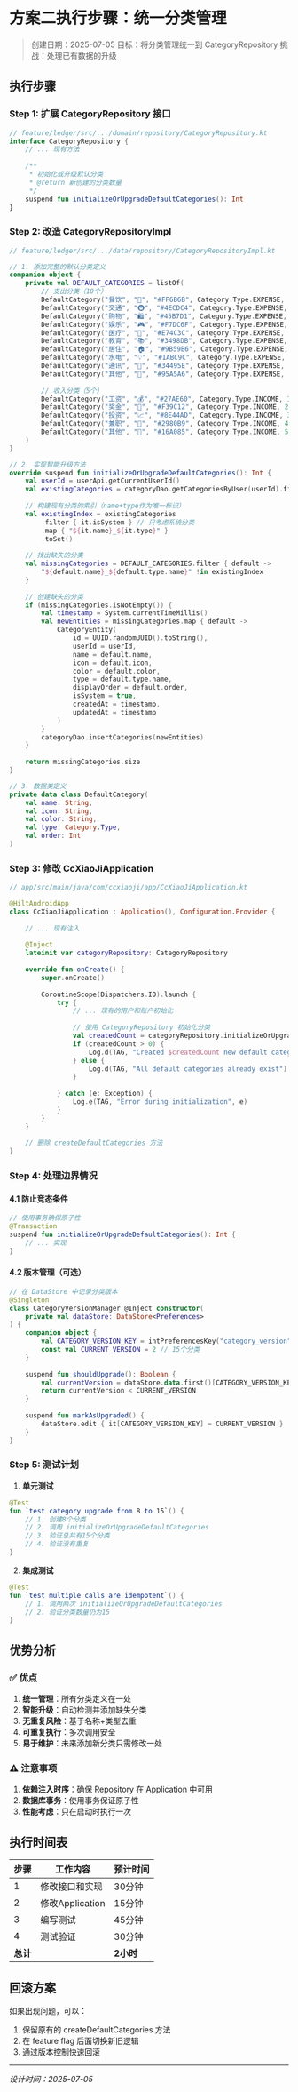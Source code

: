 # 方案二执行步骤：统一分类管理

> 创建日期：2025-07-05
> 目标：将分类管理统一到 CategoryRepository
> 挑战：处理已有数据的升级

## 执行步骤

### Step 1: 扩展 CategoryRepository 接口
```kotlin
// feature/ledger/src/.../domain/repository/CategoryRepository.kt
interface CategoryRepository {
    // ... 现有方法
    
    /**
     * 初始化或升级默认分类
     * @return 新创建的分类数量
     */
    suspend fun initializeOrUpgradeDefaultCategories(): Int
}
```

### Step 2: 改造 CategoryRepositoryImpl
```kotlin
// feature/ledger/src/.../data/repository/CategoryRepositoryImpl.kt

// 1. 添加完整的默认分类定义
companion object {
    private val DEFAULT_CATEGORIES = listOf(
        // 支出分类（10个）
        DefaultCategory("餐饮", "🍜", "#FF6B6B", Category.Type.EXPENSE, 1),
        DefaultCategory("交通", "🚇", "#4ECDC4", Category.Type.EXPENSE, 2),
        DefaultCategory("购物", "🛍️", "#45B7D1", Category.Type.EXPENSE, 3),
        DefaultCategory("娱乐", "🎮", "#F7DC6F", Category.Type.EXPENSE, 4),
        DefaultCategory("医疗", "🏥", "#E74C3C", Category.Type.EXPENSE, 5),
        DefaultCategory("教育", "📚", "#3498DB", Category.Type.EXPENSE, 6),
        DefaultCategory("居住", "🏠", "#9B59B6", Category.Type.EXPENSE, 7),
        DefaultCategory("水电", "💡", "#1ABC9C", Category.Type.EXPENSE, 8),
        DefaultCategory("通讯", "📱", "#34495E", Category.Type.EXPENSE, 9),
        DefaultCategory("其他", "📌", "#95A5A6", Category.Type.EXPENSE, 10),
        
        // 收入分类（5个）
        DefaultCategory("工资", "💰", "#27AE60", Category.Type.INCOME, 1),
        DefaultCategory("奖金", "🎁", "#F39C12", Category.Type.INCOME, 2),
        DefaultCategory("投资", "📈", "#8E44AD", Category.Type.INCOME, 3),
        DefaultCategory("兼职", "💼", "#2980B9", Category.Type.INCOME, 4),
        DefaultCategory("其他", "💸", "#16A085", Category.Type.INCOME, 5)
    )
}

// 2. 实现智能升级方法
override suspend fun initializeOrUpgradeDefaultCategories(): Int {
    val userId = userApi.getCurrentUserId()
    val existingCategories = categoryDao.getCategoriesByUser(userId).first()
    
    // 构建现有分类的索引（name+type作为唯一标识）
    val existingIndex = existingCategories
        .filter { it.isSystem } // 只考虑系统分类
        .map { "${it.name}_${it.type}" }
        .toSet()
    
    // 找出缺失的分类
    val missingCategories = DEFAULT_CATEGORIES.filter { default ->
        "${default.name}_${default.type.name}" !in existingIndex
    }
    
    // 创建缺失的分类
    if (missingCategories.isNotEmpty()) {
        val timestamp = System.currentTimeMillis()
        val newEntities = missingCategories.map { default ->
            CategoryEntity(
                id = UUID.randomUUID().toString(),
                userId = userId,
                name = default.name,
                icon = default.icon,
                color = default.color,
                type = default.type.name,
                displayOrder = default.order,
                isSystem = true,
                createdAt = timestamp,
                updatedAt = timestamp
            )
        }
        categoryDao.insertCategories(newEntities)
    }
    
    return missingCategories.size
}

// 3. 数据类定义
private data class DefaultCategory(
    val name: String,
    val icon: String,
    val color: String,
    val type: Category.Type,
    val order: Int
)
```

### Step 3: 修改 CcXiaoJiApplication
```kotlin
// app/src/main/java/com/ccxiaoji/app/CcXiaoJiApplication.kt

@HiltAndroidApp
class CcXiaoJiApplication : Application(), Configuration.Provider {
    
    // ... 现有注入
    
    @Inject
    lateinit var categoryRepository: CategoryRepository
    
    override fun onCreate() {
        super.onCreate()
        
        CoroutineScope(Dispatchers.IO).launch {
            try {
                // ... 现有的用户和账户初始化
                
                // 使用 CategoryRepository 初始化分类
                val createdCount = categoryRepository.initializeOrUpgradeDefaultCategories()
                if (createdCount > 0) {
                    Log.d(TAG, "Created $createdCount new default categories")
                } else {
                    Log.d(TAG, "All default categories already exist")
                }
                
            } catch (e: Exception) {
                Log.e(TAG, "Error during initialization", e)
            }
        }
    }
    
    // 删除 createDefaultCategories 方法
}
```

### Step 4: 处理边界情况

#### 4.1 防止竞态条件
```kotlin
// 使用事务确保原子性
@Transaction
suspend fun initializeOrUpgradeDefaultCategories(): Int {
    // ... 实现
}
```

#### 4.2 版本管理（可选）
```kotlin
// 在 DataStore 中记录分类版本
@Singleton
class CategoryVersionManager @Inject constructor(
    private val dataStore: DataStore<Preferences>
) {
    companion object {
        val CATEGORY_VERSION_KEY = intPreferencesKey("category_version")
        const val CURRENT_VERSION = 2 // 15个分类
    }
    
    suspend fun shouldUpgrade(): Boolean {
        val currentVersion = dataStore.data.first()[CATEGORY_VERSION_KEY] ?: 0
        return currentVersion < CURRENT_VERSION
    }
    
    suspend fun markAsUpgraded() {
        dataStore.edit { it[CATEGORY_VERSION_KEY] = CURRENT_VERSION }
    }
}
```

### Step 5: 测试计划

1. **单元测试**
```kotlin
@Test
fun `test category upgrade from 8 to 15`() {
    // 1. 创建8个分类
    // 2. 调用 initializeOrUpgradeDefaultCategories
    // 3. 验证总共有15个分类
    // 4. 验证没有重复
}
```

2. **集成测试**
```kotlin
@Test
fun `test multiple calls are idempotent`() {
    // 1. 调用两次 initializeOrUpgradeDefaultCategories
    // 2. 验证分类数量仍为15
}
```

## 优势分析

### ✅ 优点
1. **统一管理**：所有分类定义在一处
2. **智能升级**：自动检测并添加缺失分类
3. **无重复风险**：基于名称+类型去重
4. **可重复执行**：多次调用安全
5. **易于维护**：未来添加新分类只需修改一处

### ⚠️ 注意事项
1. **依赖注入时序**：确保 Repository 在 Application 中可用
2. **数据库事务**：使用事务保证原子性
3. **性能考虑**：只在启动时执行一次

## 执行时间表

| 步骤 | 工作内容 | 预计时间 |
|------|---------|----------|
| 1 | 修改接口和实现 | 30分钟 |
| 2 | 修改Application | 15分钟 |
| 3 | 编写测试 | 45分钟 |
| 4 | 测试验证 | 30分钟 |
| **总计** | | **2小时** |

## 回滚方案

如果出现问题，可以：
1. 保留原有的 createDefaultCategories 方法
2. 在 feature flag 后面切换新旧逻辑
3. 通过版本控制快速回滚

---
*设计时间：2025-07-05*